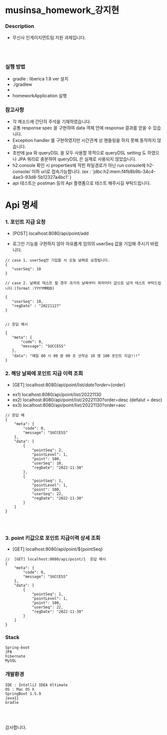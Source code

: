 # musinsa_homework_강지현

### Description

- 무신사 인게이지먼트팀 지원 과제입니다. 

  <br/><br/>

### 실행 방법

- gradle : liberica 1.8 ver 설치
- ./gradlew
-
- homeworkApplication 실행


### 참고사항

- 각 메소드에 간단히 주석을 기재하였습니다.
- 공통 response spec 을 구현하여 data 객체 안에 response 결과를 얻을 수 있습니다.
- Exception handler 를 구현하였지만 시간관계 상 핸들링을 하지 못해 동작하지 않습니다.
- 초반에 jpa 와 queryDSL 을 모두 사용할 목적으로 queryDSL setting 도 하였으나 JPA 쿼리로 충분하여 queryDSL 은 실제로 사용되지 않았습니다.
- h2.console 확인 시 properties에 적힌 파일경로가 아닌 run console에 h2-console/ 이하 url로 접속가능합니다.
  (ex : 'jdbc:h2:mem:f4fb8b9b-34c4-4ae3-93d8-5b12327a4bc1' )
- api 테스트는 postman 등의 Api 플랫폼으로 테스트 해주시길 부탁드립니다.

# Api 명세
 ### 1. 포인트 지급 요청
- [POST] localhost:8080/api/point/add
* 로그인 기능을 구현하지 않아 자유롭게 임의의 userSeq 값을 기입해 주시기 바랍니다.
 ````
// case 1. userSeq만 기입할 시 오늘 날짜로 요청됩니다.
{
    "userSeq": 10
}

// case 2. 날짜로 테스트 할 경우 과거의 날짜부터 파라미터 값으로 넘겨 테스트 부탁드립니다.(format :YYYYMMDD)

{
    "userSeq": 10,
    "regDate" : "20221127"
}


// 응답 예시

{
    "meta": {
        "code": 0,
        "message": "SUCCESS"
    },
    "data": "매일 00 시 00 분 00 초 선착순 10 명 100 포인트 지급!!!"
}
````

### 2. 해당 날짜에 포인트 지급 이력 조회
- [GET] localhost:8080/api/point/list/${date}?order=${order} 
 
* ex1) localhost:8080/api/point/list/20221130
* ex2) localhost:8080/api/point/list/20221130?order=desc (defalut = desc)
* ex3) localhost:8080/api/point/list/20221130?order=asc

```
// 응답 예
{
    "meta": {
        "code": 0,
        "message": "SUCCESS"
    },
    "data": [
        {
            "pointSeq": 2,
            "pointLevel": 1,
            "point": 100,
            "userSeq": 10,
            "regDate": "2022-11-30"
        },
        {
            "pointSeq": 1,
            "pointLevel": 1,
            "point": 100,
            "userSeq": 22,
            "regDate": "2022-11-30"
        }
    ]
}




```

### 3.  point 키값으로 포인트 지급이력 상세 조회
-  [GET] localhost:8080/api/point/${pointSeq}



```
//  [GET] localhost:8080/api/point/1  응답 예시
{
    "meta": {
        "code": 0,
        "message": "SUCCESS"
    },
    "data": [
        {
            "pointSeq": 1,
            "pointLevel": 1,
            "point": 100,
            "userSeq": 22,
            "regDate": "2022-11-30"
        }
    ]
}

```

### Stack
    Spring-boot
    JPA
    hibernate
    MySQL


### 개발환경
```
IDE : IntelliJ IDEA Ultimate
OS : Mac OS X
SpringBoot 1.5.9
Java11
Gradle
```
<br/><br/>


감사합니다.